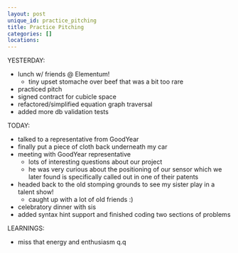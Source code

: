 ```yaml
---
layout: post
unique_id: practice_pitching
title: Practice Pitching
categories: []
locations: 
---
```


YESTERDAY:
* lunch w/ friends @ Elementum!
  * tiny upset stomache over beef that was a bit too rare
* practiced pitch
* signed contract for cubicle space
* refactored/simplified equation graph traversal
* added more db validation tests

TODAY:
* talked to a representative from GoodYear
* finally put a piece of cloth back underneath my car
* meeting with GoodYear representative
  * lots of interesting questions about our project
  * he was very curious about the positioning of our sensor which we later found is specifically called out in one of their patents
* headed back to the old stomping grounds to see my sister play in a talent show!
  * caught up with a lot of old friends :)
* celebratory dinner with sis
* added syntax hint support and finished coding two sections of problems

LEARNINGS:
* miss that energy and enthusiasm q.q

